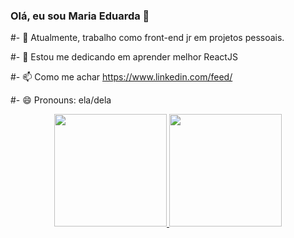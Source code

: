 ### Olá, eu sou Maria Eduarda 👋





#- 🔭 Atualmente, trabalho como front-end jr em projetos pessoais.

#- 🌱 Estou me dedicando em aprender melhor ReactJS

#- 📫 Como me achar https://www.linkedin.com/feed/

#- 😄 Pronouns: ela/dela

<div align="center">
  <a href="https://github.com/MariaEduarda202">
  <img height="180em" src="https://github-readme-stats.vercel.app/api?username=MariaEduarda202&show_icons=true&theme=dracula&include_all_commits=true&count_private=true"/>
  <img height="180em" src="https://github-readme-stats.vercel.app/api/top-langs/?username=MariaEduarda202&layout=compact&langs_count=7&theme=dracula"/></div>
